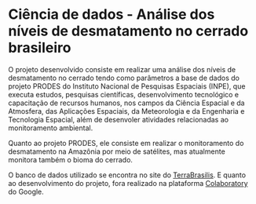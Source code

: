 # Ciência de dados - Análise dos níveis de desmatamento no cerrado brasileiro

O projeto desenvolvido consiste em realizar uma análise dos níveis de desmatamento no cerrado tendo como parâmetros a base de dados do projeto PRODES do Instituto Nacional de Pesquisas Espaciais (INPE), que executa estudos, pesquisas científicas, desenvolvimento tecnológico e capacitação de recursos humanos, nos campos da Ciência Espacial e da Atmosfera, das Aplicações Espaciais, da Meteorologia e da Engenharia e Tecnologia Espacial, além de desenvoler atividades relacionadas ao monitoramento ambiental.

Quanto ao projeto PRODES, ele consiste em realizar o monitoramento do desmatamento na Amazônia por meio de satélites, mas atualmente monitora também o bioma do cerrado.

O banco de dados utilizado se encontra no site do [TerraBrasilis](http://terrabrasilis.dpi.inpe.br/app/dashboard/deforestation/biomes/cerrado/increments). E quanto ao desenvolvimento do projeto, fora realizado na plataforma [Colaboratory](https://colab.research.google.com/drive/1oztdqLw91L42wh1pQ8kQoCJYWRPQ4pD4?usp=sharing) do Google.


